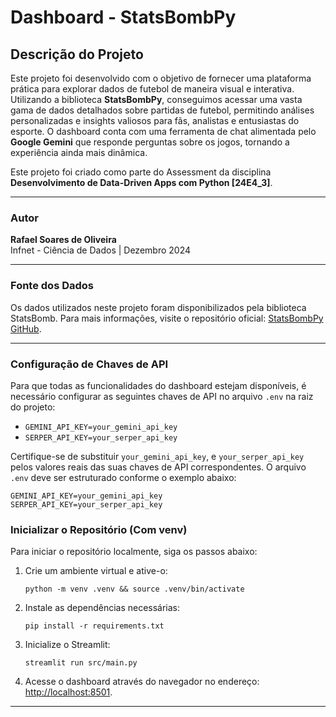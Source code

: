 # Dashboard - StatsBombPy

## Descrição do Projeto

Este projeto foi desenvolvido com o objetivo de fornecer uma plataforma prática para explorar dados de futebol de maneira visual e interativa. Utilizando a biblioteca **StatsBombPy**, conseguimos acessar uma vasta gama de dados detalhados sobre partidas de futebol, permitindo análises personalizadas e insights valiosos para fãs, analistas e entusiastas do esporte. O dashboard conta com uma ferramenta de chat alimentada pelo **Google Gemini** que responde perguntas sobre os jogos, tornando a experiência ainda mais dinâmica.

Este projeto foi criado como parte do Assessment da disciplina **Desenvolvimento de Data-Driven Apps com Python [24E4_3]**.

---

### Autor

**Rafael Soares de Oliveira**  
Infnet - Ciência de Dados | Dezembro 2024

---

### Fonte dos Dados

Os dados utilizados neste projeto foram disponibilizados pela biblioteca StatsBomb. Para mais informações, visite o repositório oficial: [StatsBombPy GitHub](https://github.com/statsbomb/statsbombpy).

---

### Configuração de Chaves de API

Para que todas as funcionalidades do dashboard estejam disponíveis, é necessário configurar as seguintes chaves de API no arquivo `.env` na raiz do projeto:

-   `GEMINI_API_KEY=your_gemini_api_key`
-   `SERPER_API_KEY=your_serper_api_key`

Certifique-se de substituir `your_gemini_api_key`, e `your_serper_api_key` pelos valores reais das suas chaves de API correspondentes. O arquivo `.env` deve ser estruturado conforme o exemplo abaixo:

```env
GEMINI_API_KEY=your_gemini_api_key
SERPER_API_KEY=your_serper_api_key
```

### Inicializar o Repositório (Com venv)

Para iniciar o repositório localmente, siga os passos abaixo:

1. Crie um ambiente virtual e ative-o:

    ```console
    python -m venv .venv && source .venv/bin/activate
    ```

2. Instale as dependências necessárias:

    ```console
    pip install -r requirements.txt
    ```

3. Inicialize o Streamlit:

    ```console
    streamlit run src/main.py
    ```

4. Acesse o dashboard através do navegador no endereço: [http://localhost:8501](http://localhost:8501).

---
